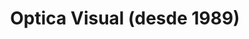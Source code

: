 ---
title: "Optica Visual (desde 1989)"
url: /asuncion-paraguay/optica-visual-desde-1989-estados-unidos/
shop: óptico
---